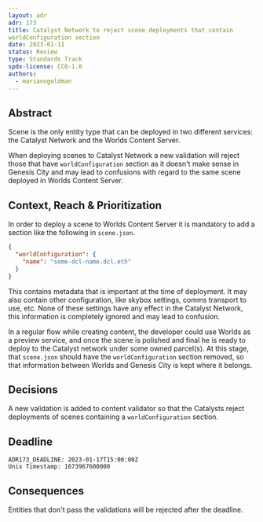 ```yaml
---
layout: adr
adr: 173
title: Catalyst Network to reject scene deployments that contain
worldConfiguration section
date: 2023-01-11
status: Review
type: Standards Track
spdx-license: CC0-1.0
authors:
  - marianogoldman
---
```


## Abstract

Scene is the only entity type that can be deployed in two different
services: the Catalyst Network and the Worlds Content Server.

When deploying scenes to Catalyst Network a new validation will reject those
that have `worldConfiguration` section as it doesn't make sense in Genesis
City and may lead to confusions with regard to the same scene deployed in
Worlds Content Server.

## Context, Reach & Prioritization

In order to deploy a scene to Worlds Content Server it is mandatory to add a
section like the following in `scene.json`.

```json
{
  "worldConfiguration": {
    "name": "some-dcl-name.dcl.eth"
  }
}
```

This contains metadata that is important at the time of deployment. It may
also contain other configuration, like skybox settings, comms transport to
use, etc. None of these settings have any effect in the Catalyst Network, this
information is completely ignored and may lead to confusion.

In a regular flow while creating content, the developer could use Worlds as
a preview service, and once the scene is polished and final he is ready to
deploy to the Catalyst network under some owned parcel(s). At this stage, that
`scene.json` should have the `worldConfiguration` section removed, so that
information between Worlds and Genesis City is kept where it belongs.

## Decisions

A new validation is added to content validator so that the Catalysts reject
deployments of scenes containing a `worldConfiguration` section.

## Deadline

    ADR173_DEADLINE: 2023-01-17T15:00:00Z
    Unix Timestamp: 1673967600000

## Consequences

Entities that don't pass the validations will be rejected after the deadline.
